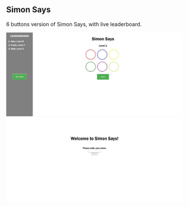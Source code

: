 ## Simon Says
6 buttons version of Simon Says, with live leaderboard.

<img src ="https://github.com/AlonSchwartz/SimonSays/blob/master/simonsays.jpg" width="475" height="225" />
<img src ="https://github.com/AlonSchwartz/SimonSays/blob/master/simonsayss1.jpg" width="475" height="225" />
